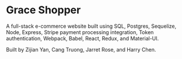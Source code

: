 # Grace Shopper

A full-stack e-commerce website built using SQL, Postgres, Sequelize, Node, Express, Stripe payment processing integration, Token authentication, Webpack, Babel, React, Redux, and Material-UI.

Built by Zijian Yan, Cang Truong, Jarret Rose, and Harry Chen.
